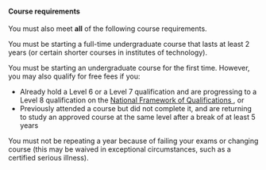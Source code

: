 ####  **Course requirements**

You must also meet **all** of the following course requirements.

You must be starting a full-time undergraduate course that lasts at least 2
years (or certain shorter courses in institutes of technology).

You must be starting an undergraduate course for the first time. However, you
may also qualify for free fees if you:

  * Already hold a Level 6 or a Level 7 qualification and are progressing to a Level 8 qualification on the [ National Framework of Qualifications ](https://www.qqi.ie/what-we-do/the-qualifications-system/national-framework-of-qualifications) , or 
  * Previously attended a course but did not complete it, and are returning to study an approved course at the same level after a break of at least 5 years 

You must not be repeating a year because of failing your exams or changing
course (this may be waived in exceptional circumstances, such as a certified
serious illness).
